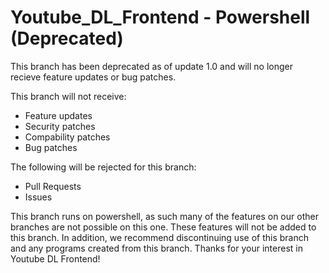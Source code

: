 # Youtube_DL_Frontend - Powershell (Deprecated)
This branch has been deprecated as of update 1.0 and will no longer recieve feature updates or bug patches. 

This branch will not receive:
- Feature updates
- Security patches
- Compability patches
- Bug patches

The following will be rejected for this branch:
- Pull Requests
- Issues

This branch runs on powershell, as such many of the features on our other branches are not possible on this one. These features will not be added to this branch. In addition, we recommend discontinuing use of this branch and any programs created from this branch. Thanks for your interest in Youtube DL Frontend!
